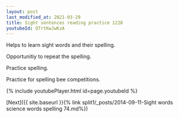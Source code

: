 ```yaml
---
layout: post
last_modified_at: 2021-03-29
title: Sight sentences reading practice 1228
youtubeId: QTrtKwJwKzA
---
```

 
 
Helps to learn sight words and their spelling.

Opportunitiy to repeat the spelling. 

Practice spelling. 
 
Practice for spelling bee competitions. 
 
{% include youtubePlayer.html id=page.youtubeId %}
 
 

[Next]({{ site.baseurl }}{% link  split1/_posts/2014-09-11-Sight words science words spelling 74.md%})
 
